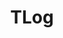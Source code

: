 ---
title: "TLog"
description: "轻量级的分布式日志标记追踪神器"
subDesc: "轻量级的分布式日志标记追踪神器"
feature1Img: ""
feature1Title: ""
feature1Desc: ""
feature2Img: ""
feature2Title: ""
feature2Desc: ""
feature3Img: ""
feature3Title: ""
feature3Desc: ""
feature4Img: ""
feature4Title: ""
feature4Desc: ""
feature5Img: ""
feature5Title: ""
feature5Desc: ""
feature6Img: ""
feature6Title: ""
feature6Desc: ""
startUp: "开始"
link: "https://yomahub.com/tlog/"
github: "https://github.com/dromara/TLog"
gitee: "https://gitee.com/dromara/TLog"
level: "tool"
weight: 7
icon: "/img/logo/tlog.png"
showIntroduce: false
showFeature: false
---